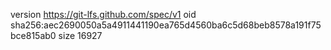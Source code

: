 version https://git-lfs.github.com/spec/v1
oid sha256:aec2690050a5a4911441190ea765d4560ba6c5d68beb8578a191f75bce815ab0
size 16927
